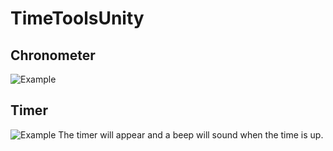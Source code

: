 # TimeToolsUnity
## Chronometer
![Example](https://github.com/sverdegd/TimeToolsUnity/blob/master/ReadmeImages/Chronometer.gif)
## Timer
![Example](https://github.com/sverdegd/TimeToolsUnity/blob/master/ReadmeImages/Timer.gif)
The timer will appear and a beep will sound when the time is up. 
